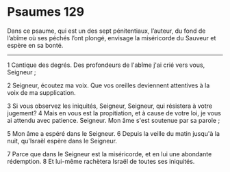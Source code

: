 # Psaumes 129

Dans ce psaume, qui est un des sept pénitentiaux, l’auteur, du fond de l’abîme où ses péchés l’ont plongé, envisage la miséricorde du Sauveur et espère en sa bonté.

***

1 Cantique des degrés. Des profondeurs de l'abîme j'ai crié vers vous, Seigneur ;

2 Seigneur, écoutez ma voix. Que vos oreilles deviennent attentives à la voix de ma supplication.

3 Si vous observez les iniquités, Seigneur, Seigneur, qui résistera à votre jugement? 4 Mais en vous est la propitiation, et à cause de votre loi, je vous ai attendu avec patience. Seigneur. Mon âme s'est soutenue par sa parole ;

5 Mon âme a espéré dans le Seigneur. 6 Depuis la veille du matin jusqu'à la nuit, qu'Israël espère dans le Seigneur.

7 Parce que dans le Seigneur est la miséricorde, et en lui une abondante rédemption. 8 Et lui-même rachètera Israël de toutes ses iniquités.


